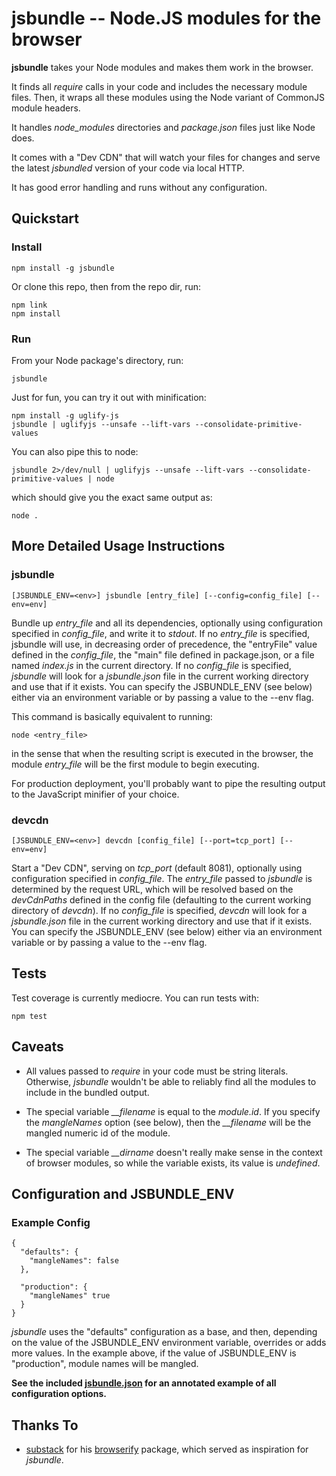 # jsbundle -- Node.JS modules for the browser

**jsbundle** takes your Node modules and makes them work in the browser.

It finds all *require* calls in your code and includes the necessary module files. Then, it wraps all these modules using the Node variant of CommonJS module headers.

It handles *node\_modules* directories and *package.json* files just like Node does.

It comes with a "Dev CDN" that will watch your files for changes and serve the latest *jsbundled* version of your code via local HTTP.

It has good error handling and runs without any configuration.


## Quickstart

### Install

    npm install -g jsbundle

Or clone this repo, then from the repo dir, run:

    npm link
    npm install

### Run

From your Node package's directory, run:

    jsbundle

Just for fun, you can try it out with minification:

    npm install -g uglify-js
    jsbundle | uglifyjs --unsafe --lift-vars --consolidate-primitive-values

You can also pipe this to node:

    jsbundle 2>/dev/null | uglifyjs --unsafe --lift-vars --consolidate-primitive-values | node

which should give you the exact same output as:

    node .

## More Detailed Usage Instructions

### jsbundle

    [JSBUNDLE_ENV=<env>] jsbundle [entry_file] [--config=config_file] [--env=env]

Bundle up *entry\_file* and all its dependencies, optionally using configuration specified in *config\_file*, and write it to *stdout*.
If no *entry\_file* is specified, jsbundle will use, in decreasing order of precedence, the "entryFile" value defined in the *config\_file*, the "main" file defined in package.json, or a file named *index.js* in the current directory.
If no *config\_file* is specified, *jsbundle* will look for a *jsbundle.json* file in the current working directory and use that if it exists.
You can specify the JSBUNDLE\_ENV (see below) either via an environment variable or by passing a value to the --env flag.

This command is basically equivalent to running:

    node <entry_file>

in the sense that when the resulting script is executed in the browser, the module *entry\_file* will be the first module to begin executing.

For production deployment, you'll probably want to pipe the resulting output to the JavaScript minifier of your choice.

### devcdn

    [JSBUNDLE_ENV=<env>] devcdn [config_file] [--port=tcp_port] [--env=env]

Start a "Dev CDN", serving on *tcp\_port* (default 8081), optionally using configuration specified in *config\_file*.
The *entry\_file* passed to *jsbundle* is determined by the request URL, which will be resolved based on the *devCdnPaths* defined in the config file (defaulting to the current working directory of *devcdn*).
If no *config\_file* is specified, *devcdn* will look for a *jsbundle.json* file in the current working directory and use that if it exists.
You can specify the JSBUNDLE\_ENV (see below) either via an environment variable or by passing a value to the --env flag.

## Tests

Test coverage is currently mediocre. You can run tests with:

    npm test

## Caveats

* All values passed to *require* in your code must be string literals. Otherwise, *jsbundle* wouldn't be able to reliably find all the modules to include in the bundled output.

* The special variable *\_\_filename* is equal to the *module.id*. If you specify the *mangleNames* option (see below), then the *\_\_filename* will be the mangled numeric id of the module.

* The special variable *\_\_dirname* doesn't really make sense in the context of browser modules, so while the variable exists, its value is *undefined*.


## Configuration and JSBUNDLE\_ENV

### Example Config

    {
      "defaults": {
        "mangleNames": false
      },

      "production": {
        "mangleNames" true
      }
    }

*jsbundle* uses the "defaults" configuration as a base, and then, depending on the value of the JSBUNDLE\_ENV environment variable, overrides or adds more values.
In the example above, if the value of JSBUNDLE\_ENV is "production", module names will be mangled.

**See the included [jsbundle.json](https://github.com/proxv/jsbundle/blob/master/jsbundle.json) for an annotated example of all configuration options.**

## Thanks To

* [substack](https://github.com/substack) for his [browserify](https://github.com/substack/node-browserify) package, which served as inspiration for *jsbundle*.

